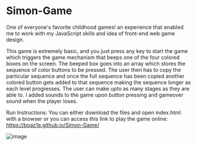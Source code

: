 # Simon-Game
One of everyone's favorite childhood games! an experience that enabled me to work with my JavaScript skills and idea of front-end web game design.

This game is extremely basic, and you just press any key to start the game which triggers the game mechanism that beeps one of the four colored boxes on the screen.
The beeped box goes into an array which stores the sequence of color buttons to be pressed. The user then has to copy the particular sequence and once the full sequence
has been copied another colored button gets added to that sequence making the sequence longer as each level progresses.
The user can make upto as many stages as they are able to.
I added sounds to the game upon button pressing and gameover sound when the player loses. 

Run Instructions: You can either download the files and open index.html with a browser or you can access this link to play the game online:
https://boaz1e.github.io/Simon-Game/


![image](https://user-images.githubusercontent.com/108184198/224662637-4ba17c9f-2718-4ef3-b76b-d054a90037d0.png)


